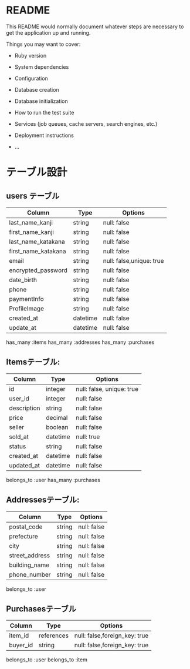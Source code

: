 # README

This README would normally document whatever steps are necessary to get the
application up and running.

Things you may want to cover:

* Ruby version

* System dependencies

* Configuration

* Database creation

* Database initialization

* How to run the test suite

* Services (job queues, cache servers, search engines, etc.)

* Deployment instructions

* ...

# テーブル設計

## users テーブル

| Column             | Type     | Options                 |
| ------------------ | -------- | ----------------------- |
| last_name_kanji    | string   | null: false             |
| first_name_kanji   | string   | null: false             |
| last_name_katakana | string   | null: false             |
| first_name_katakana| string   | null: false             |
| email              | string   | null: false,unique: true|
|encrypted_password  | string   | null: false             |
| date_birth         | string   | null: false             |
| phone              | string   | null: false             |
| paymentInfo        | string   | null: false             |
| ProfileImage       | string   | null: false             |
| created_at         | datetime | null: false             |
| update_at          | datetime | null: false             |

  has_many :items
  has_many :addresses
  has_many :purchases

## Itemsテーブル:

| Column       | Type     | Options                     |
| ------------ | -------- | --------------------------- |
| id           | integer  | null: false, unique: true   |
| user_id      | integer  | null: false                 | 
| description  | string   | null: false                 | 
| price        | decimal  | null: false                 | 
| seller       | boolean  | null: false                 | 
| sold_at      | datetime | null: true                  |
| status       | string   | null: false                 |
| created_at   | datetime | null: false                 |
| updated_at   | datetime | null: false                 |

belongs_to :user
has_many :purchases

## Addressesテーブル:

| Column       | Type     | Options                     |
| ------------ | -------- | --------------------------- |
| postal_code    | string   | null: false               |
| prefecture     | string   | null: false               |
| city           | string   | null: false               |
| street_address | string   | null: false               |
| building_name  | string   | null: false               |
| phone_number   | string   | null: false               |

belongs_to :user



## Purchasesテーブル 

| Column        | Type      | Options                                     |
| ------------- | --------- | ------------------------------------------- |
| item_id       | references| null: false,foreign_key: true               |
| buyer_id      | string    | null: false,foreign_key: true               |

  belongs_to :user
  belongs_to :item
